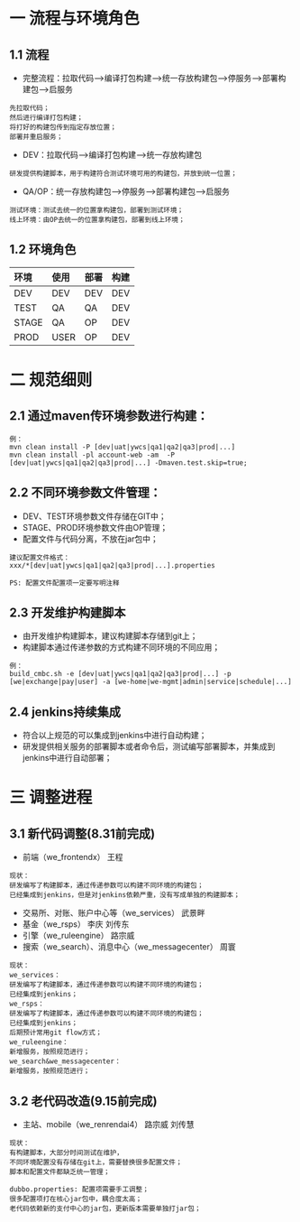# 一 流程与环境角色
## 1.1 流程

* 完整流程：拉取代码-->编译打包构建-->统一存放构建包-->停服务-->部署构建包-->启服务
```
先拉取代码；
然后进行编译打包构建；
将打好的构建包传到指定存放位置；
部署并重启服务；
```



* DEV：拉取代码-->编译打包构建-->统一存放构建包
```
研发提供构建脚本，用于构建符合测试环境可用的构建包，并放到统一位置；
```

* QA/OP：统一存放构建包-->停服务-->部署构建包-->启服务
```
测试环境：测试去统一的位置拿构建包，部署到测试环境；
线上环境：由OP去统一的位置拿构建包，部署到线上环境；
```

## 1.2 环境角色
|环境|使用|部署|构建|
|:-----|:------|------|------|
|DEV|DEV|DEV|DEV|
|TEST|QA|QA|DEV|
|STAGE|QA|OP|DEV|
|PROD|USER|OP|DEV|



# 二 规范细则

## 2.1 通过maven传环境参数进行构建：
```
例：
mvn clean install -P [dev|uat|ywcs|qa1|qa2|qa3|prod|...]
mvn clean install -pl account-web -am  -P [dev|uat|ywcs|qa1|qa2|qa3|prod|...] -Dmaven.test.skip=true;
```
## 2.2 不同环境参数文件管理： 

* DEV、TEST环境参数文件存储在GIT中；
* STAGE、PROD环境参数文件由OP管理；
* 配置文件与代码分离，不放在jar包中；

```
建议配置文件格式：
xxx/*[dev|uat|ywcs|qa1|qa2|qa3|prod|...].properties

PS: 配置文件配置项一定要写明注释
```

## 2.3 开发维护构建脚本
* 由开发维护构建脚本，建议构建脚本存储到git上；
* 构建脚本通过传递参数的方式构建不同环境的不同应用；

```
例：
build_cmbc.sh -e [dev|uat|ywcs|qa1|qa2|qa3|prod|...] -p [we|exchange|pay|user] -a [we-home|we-mgmt|admin|service|schedule|...]
```

## 2.4 jenkins持续集成

* 符合以上规范的可以集成到jenkins中进行自动构建；
* 研发提供相关服务的部署脚本或者命令后，测试编写部署脚本，并集成到jenkins中进行自动部署；



# 三 调整进程

## 3.1 新代码调整(8.31前完成)

* 前端（we_frontendx） 王程

```
现状： 
研发编写了构建脚本，通过传递参数可以构建不同环境的构建包；
已经集成到jenkins，但是对jenkins依赖严重，没有写成单独的构建脚本；
```

* 交易所、对账、账户中心等（we_services） 武景畔
* 基金（we_rsps） 李庆 刘传东
* 引擎（we_ruleengine） 路宗威
* 搜索（we_search）、消息中心（we_messagecenter） 周寰

```
现状：
we_services：
研发编写了构建脚本，通过传递参数可以构建不同环境的构建包；
已经集成到jenkins；
we_rsps：
研发编写了构建脚本，通过传递参数可以构建不同环境的构建包；
已经集成到jenkins；
后期预计常用git flow方式；
we_ruleengine：
新增服务，按照规范进行；
we_search&we_messagecenter：
新增服务，按照规范进行；
```

## 3.2 老代码改造(9.15前完成)

* 主站、mobile（we_renrendai4） 路宗威 刘传慧

```
现状：
有构建脚本，大部分时间测试在维护，
不同环境配置没有存储在git上，需要替换很多配置文件；
脚本和配置文件都缺乏统一管理；

dubbo.properties: 配置项需要手工调整；
很多配置项打在核心jar包中，耦合度太高；
老代码依赖新的支付中心的jar包，更新版本需要单独打jar包；
```






